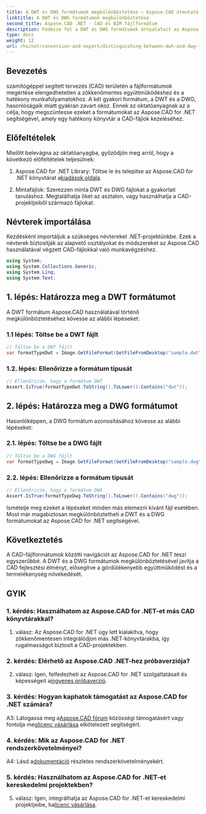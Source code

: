 ```yaml
---
title: A DWT és DWG formátumok megkülönböztetése – Aspose.CAD útmutató
linktitle: A DWT és DWG formátumok megkülönböztetése
second_title: Aspose.CAD .NET - CAD és BIM fájlformátum
description: Fedezze fel a DWT és DWG formátumok árnyalatait az Aspose.CAD for .NET segítségével. Könnyedén megkülönböztetheti ezeket a CAD-fájltípusokat.
type: docs
weight: 12
url: /hu/net/conversion-and-export/distinguishing-between-dwt-and-dwg-formats/
---
```

## Bevezetés

számítógéppel segített tervezés (CAD) területén a fájlformátumok megértése elengedhetetlen a zökkenőmentes együttműködéshez és a hatékony munkafolyamatokhoz. A két gyakori formátum, a DWT és a DWG, hasonlóságaik miatt gyakran zavart okoz. Ennek az oktatóanyagnak az a célja, hogy megszüntesse ezeket a formátumokat az Aspose.CAD for .NET segítségével, amely egy hatékony könyvtár a CAD-fájlok kezeléséhez.

## Előfeltételek

Mielőtt belevágna az oktatóanyagba, győződjön meg arról, hogy a következő előfeltételek teljesülnek:

1.  Aspose.CAD for .NET Library: Töltse le és telepítse az Aspose.CAD for .NET könyvtárat a[kiadások oldala](https://releases.aspose.com/cad/net/).

2. Mintafájlok: Szerezzen minta DWT és DWG fájlokat a gyakorlati tanuláshoz. Megtalálhatja őket az asztalon, vagy használhatja a CAD-projektjeiből származó fájlokat.

## Névterek importálása

Kezdésként importáljuk a szükséges névtereket .NET-projektünkbe. Ezek a névterek biztosítják az alapvető osztályokat és módszereket az Aspose.CAD használatával végzett CAD-fájlokkal való munkavégzéshez.

```csharp
using System;
using System.Collections.Generic;
using System.Linq;
using System.Text;
```

## 1. lépés: Határozza meg a DWT formátumot

A DWT formátum Aspose.CAD használatával történő megkülönböztetéséhez kövesse az alábbi lépéseket:

### 1.1 lépés: Töltse be a DWT fájlt

```csharp
// Töltse be a DWT fájlt
var formatTypeDwt = Image.GetFileFormat(GetFileFromDesktop("sample.dwt"));
```

### 1.2. lépés: Ellenőrizze a formátum típusát

```csharp
// Ellenőrizze, hogy a formátum DWT
Assert.IsTrue(formatTypeDwt.ToString().ToLower().Contains("dwt"));
```

## 2. lépés: Határozza meg a DWG formátumot

Hasonlóképpen, a DWG formátum azonosításához kövesse az alábbi lépéseket:

### 2.1. lépés: Töltse be a DWG fájlt

```csharp
// Töltse be a DWG fájlt
var formatTypeDwg = Image.GetFileFormat(GetFileFromDesktop("sample.dwg"));
```

### 2.2. lépés: Ellenőrizze a formátum típusát

```csharp
// Ellenőrizze, hogy a formátum DWG
Assert.IsTrue(formatTypeDwg.ToString().ToLower().Contains("dwg"));
```

Ismételje meg ezeket a lépéseket minden más elemezni kívánt fájl esetében. Most már magabiztosan megkülönböztetheti a DWT és a DWG formátumokat az Aspose.CAD for .NET segítségével.

## Következtetés

A CAD-fájlformátumok közötti navigációt az Aspose.CAD for .NET teszi egyszerűbbé. A DWT és a DWG formátumok megkülönböztetésével javítja a CAD fejlesztési élményt, elősegítve a gördülékenyebb együttműködést és a termelékenység növekedését.

## GYIK

### 1. kérdés: Használhatom az Aspose.CAD for .NET-et más CAD könyvtárakkal?

1. válasz: Az Aspose.CAD for .NET úgy lett kialakítva, hogy zökkenőmentesen integrálódjon más .NET-könyvtárakba, így rugalmasságot biztosít a CAD-projektekben.

### 2. kérdés: Elérhető az Aspose.CAD .NET-hez próbaverziója?

 2. válasz: Igen, felfedezheti az Aspose.CAD for .NET szolgáltatásait és képességeit a[ingyenes próbaverzió](https://releases.aspose.com/).

### 3. kérdés: Hogyan kaphatok támogatást az Aspose.CAD for .NET számára?

 A3: Látogassa meg a[Aspose.CAD fórum](https://forum.aspose.com/c/cad/19) közösségi támogatásért vagy fontolja meg[licenc vásárlása](https://purchase.aspose.com/buy) elkötelezett segítségért.

### 4. kérdés: Mik az Aspose.CAD for .NET rendszerkövetelményei?

 A4: Lásd a[dokumentáció](https://reference.aspose.com/cad/net/) részletes rendszerkövetelményekért.

### 5. kérdés: Használhatom az Aspose.CAD for .NET-et kereskedelmi projektekben?

 5. válasz: Igen, integrálhatja az Aspose.CAD for .NET-et kereskedelmi projektjeibe, ha[licenc vásárlása](https://purchase.aspose.com/buy).